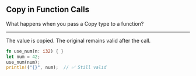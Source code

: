 ## Copy in Function Calls

What happens when you pass a Copy type to a function?

---

The value is copied. The original remains valid after the call.

```rust
fn use_num(n: i32) { }
let num = 42;
use_num(num);
println!("{}", num);  // ✅ Still valid
```

